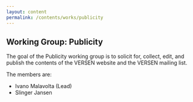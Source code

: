 ```yaml
---
layout: content
permalink: /contents/works/publicity
---
```


## Working Group: Publicity

The goal of the Publicity working group is to solicit for, collect, edit, and publish the contents of the VERSEN website and the VERSEN mailing list.

The members are:

* Ivano Malavolta (Lead)
* Slinger Jansen 
